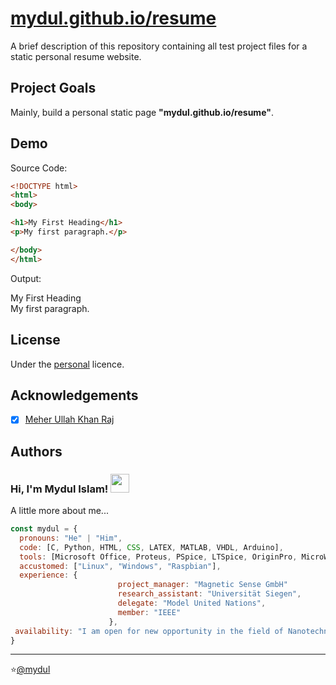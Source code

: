 
# [mydul.github.io/resume](https://mydul.github.io/resume/)

A brief description of this repository containing all test project files for a static personal resume website.


## Project Goals

Mainly, build a personal static page **"mydul.github.io/resume"**.


## Demo

Source Code:

```html
<!DOCTYPE html>
<html>
<body>

<h1>My First Heading</h1>
<p>My first paragraph.</p>

</body>
</html>
```

Output:

My First Heading<br>
My first paragraph.


## License

Under the [personal](https://github.com/mydul) licence.


## Acknowledgements

- [x]  [Meher Ullah Khan Raj](https://github.com/raj-khan)


## Authors

### Hi, I'm Mydul Islam! <img src="https://media.giphy.com/media/fYSnHlufseco8Fh93Z/giphy.gif" width="30">

A little more about me...

```javascript
const mydul = {
  pronouns: "He" | "Him",
  code: [C, Python, HTML, CSS, LATEX, MATLAB, VHDL, Arduino],
  tools: [Microsoft Office, Proteus, PSpice, LTSpice, OriginPro, MicroWind, COMSOL, Cadence],
  accustomed: ["Linux", "Windows", "Raspbian"],
  experience: {
                        project_manager: "Magnetic Sense GmbH"
                        research_assistant: "Universität Siegen",
                        delegate: "Model United Nations",
                        member: "IEEE"
                      },
 availability: "I am open for new opportunity in the field of Nanotechnology, and Materials Science"
}
```
---
⭐️[@mydul](https://github.com/mydul)
